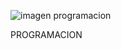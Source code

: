 ![imagen programacion](https://github.com/diegote7/monorepositorio-programacion/assets/114953054/c00de3dd-e0a8-4b4b-89b9-6b482e8631ad)



PROGRAMACION
